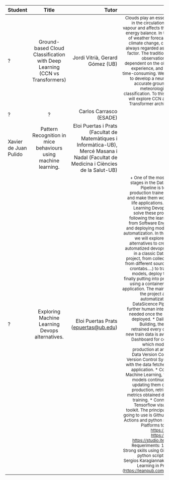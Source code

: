 | Student   |      Title      |  Tutor| |
|----------|:---------:|----------:| ----------:|
| ? | Ground-based Cloud Classification with Deep Learning (CCN vs Transformers) | Jordi Vitrià, Gerard Gómez (UB) | <sub> Clouds play an essential role in the circulation of water vapour and affects the earth’s energy balance. In the study of weather forecasting and climate change, clouds are always regarded as the core factor. The traditional cloud observation is much dependent on the observers’ experience, and thus, it is time-consuming. We propose to develop a neural net for accurate ground-based meteorological cloud classification. To this end, we will explore CCN as well as Transformer architectures.  </sub>|
| ? | ? | Carlos Carrasco (ESADE) |
| Xavier de Juan Pulido | Pattern Recognition in mice behaviours using machine learning. | Eloi Puertas i Prats (Facultat de Matemàtiques i Informàtica-UB), Mercé Masana i Nadal (Facultat de Medicina i Ciències de la Salut-UB) | |
| ? |  Exploring Machine Learning Devops alternatives. | Eloi Puertas Prats (epuertas@ub.edu) | <sub> + One of the most difficult stages in the DataScience Pipeline is to put into production trained models and make them work in real life applications. Machine Learning Devops tries to solve these problems by following the learned rules from Software Engineering and deploying models using automatization.  In this project we will explore different alternatives to create a full automatized devops pipeline in a classic DataScience project, from collecting data from different sources (bots, crontabs….)  to train online models, deploy them and finally putting into production using a containerized web application.  The main goals of the project are: * Full automatization in the DataSicence Pipeline, no further human interaction is needed once the project is deployed.  * Daily Models Building, the model is retrained every day when new train data is available. * Dashboard for controlling which models are in production at any time. * Data Version Control, like Version Control System, but with the data fetched for the application. * Continuous Machine Learning, train new models continuously and updating them directly to production, retrieving the metrics obtained during the training. * Connectors to Tensorflow visualization toolkit. The principal tool we going to use is Github, Github Actions and python scripting. Platforms to explore: https://cml.dev/  https://dvc.org/  https://studio.iterative.ai/ Requeriments:  1 Student, Strong skills using Github and python scripting. Refs: Sergios Karagiannakos,  Deep Learning in Production  (https://leanpub.com/DLProd) </sub> |
